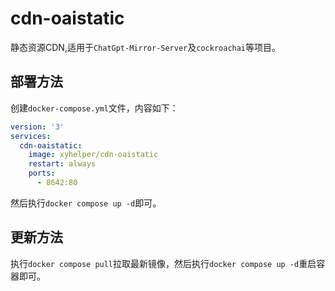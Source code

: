 # cdn-oaistatic
静态资源CDN,适用于`ChatGpt-Mirror-Server`及`cockroachai`等项目。

## 部署方法

创建`docker-compose.yml`文件，内容如下：

```yaml
version: '3'
services:
  cdn-oaistatic:
    image: xyhelper/cdn-oaistatic
    restart: always
    ports:
      - 8642:80
```

然后执行`docker compose up -d`即可。

## 更新方法

执行`docker compose pull`拉取最新镜像，然后执行`docker compose up -d`重启容器即可。
